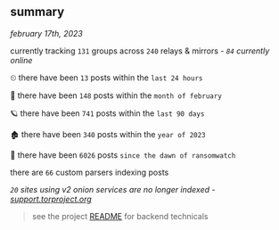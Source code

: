 
## summary
_february 17th, 2023_

currently tracking `131` groups across `240` relays & mirrors - _`84` currently online_

⏲ there have been `13` posts within the `last 24 hours`

🦈 there have been `148` posts within the `month of february`

🪐 there have been `741` posts within the `last 90 days`

🏚 there have been `340` posts within the `year of 2023`

🦕 there have been `6026` posts `since the dawn of ransomwatch`

there are `66` custom parsers indexing posts

_`20` sites using v2 onion services are no longer indexed - [support.torproject.org](https://support.torproject.org/onionservices/v2-deprecation/)_

> see the project [README](https://github.com/joshhighet/ransomwatch#ransomwatch--) for backend technicals
